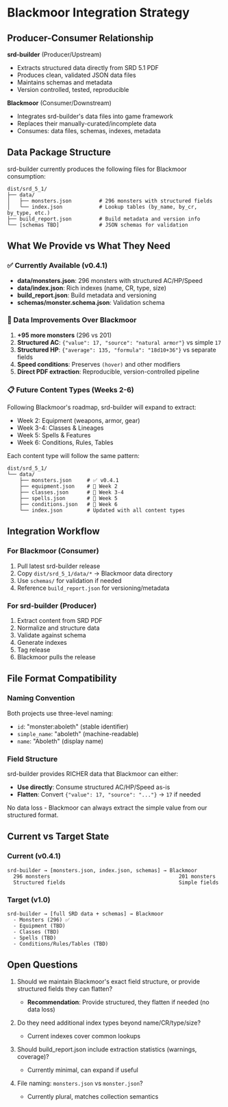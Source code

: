 # Blackmoor Integration Strategy

## Producer-Consumer Relationship

**srd-builder** (Producer/Upstream)
- Extracts structured data directly from SRD 5.1 PDF
- Produces clean, validated JSON data files
- Maintains schemas and metadata
- Version controlled, tested, reproducible

**Blackmoor** (Consumer/Downstream)
- Integrates srd-builder's data files into game framework
- Replaces their manually-curated/incomplete data
- Consumes: data files, schemas, indexes, metadata

## Data Package Structure

srd-builder currently produces the following files for Blackmoor consumption:

```
dist/srd_5_1/
├── data/
│   ├── monsters.json         # 296 monsters with structured fields
│   └── index.json            # Lookup tables (by_name, by_cr, by_type, etc.)
├── build_report.json         # Build metadata and version info
└── [schemas TBD]             # JSON schemas for validation
```

## What We Provide vs What They Need

### ✅ Currently Available (v0.4.1)
- **data/monsters.json**: 296 monsters with structured AC/HP/Speed
- **data/index.json**: Rich indexes (name, CR, type, size)
- **build_report.json**: Build metadata and versioning
- **schemas/monster.schema.json**: Validation schema

### 🔄 Data Improvements Over Blackmoor
1. **+95 more monsters** (296 vs 201)
2. **Structured AC**: `{"value": 17, "source": "natural armor"}` vs simple `17`
3. **Structured HP**: `{"average": 135, "formula": "18d10+36"}` vs separate fields
4. **Speed conditions**: Preserves `(hover)` and other modifiers
5. **Direct PDF extraction**: Reproducible, version-controlled pipeline

### 📋 Future Content Types (Weeks 2-6)
Following Blackmoor's roadmap, srd-builder will expand to extract:
- Week 2: Equipment (weapons, armor, gear)
- Week 3-4: Classes & Lineages
- Week 5: Spells & Features
- Week 6: Conditions, Rules, Tables

Each content type will follow the same pattern:
```
dist/srd_5_1/
└── data/
    ├── monsters.json     # ✅ v0.4.1
    ├── equipment.json    # 🔄 Week 2
    ├── classes.json      # 🔄 Week 3-4
    ├── spells.json       # 🔄 Week 5
    ├── conditions.json   # 🔄 Week 6
    └── index.json        # Updated with all content types
```

## Integration Workflow

### For Blackmoor (Consumer)
1. Pull latest srd-builder release
2. Copy `dist/srd_5_1/data/*` → Blackmoor data directory
3. Use `schemas/` for validation if needed
4. Reference `build_report.json` for versioning/metadata

### For srd-builder (Producer)
1. Extract content from SRD PDF
2. Normalize and structure data
3. Validate against schema
4. Generate indexes
5. Tag release
6. Blackmoor pulls the release

## File Format Compatibility

### Naming Convention
Both projects use three-level naming:
- `id`: "monster:aboleth" (stable identifier)
- `simple_name`: "aboleth" (machine-readable)
- `name`: "Aboleth" (display name)

### Field Structure
srd-builder provides RICHER data that Blackmoor can either:
- **Use directly**: Consume structured AC/HP/Speed as-is
- **Flatten**: Convert `{"value": 17, "source": "..."}` → `17` if needed

No data loss - Blackmoor can always extract the simple value from our structured format.

## Current vs Target State

### Current (v0.4.1)
```
srd-builder → [monsters.json, index.json, schemas] → Blackmoor
  296 monsters                                          201 monsters
  Structured fields                                     Simple fields
```

### Target (v1.0)
```
srd-builder → [full SRD data + schemas] → Blackmoor
  - Monsters (296) ✅
  - Equipment (TBD)
  - Classes (TBD)
  - Spells (TBD)
  - Conditions/Rules/Tables (TBD)
```

## Open Questions
1. Should we maintain Blackmoor's exact field structure, or provide structured fields they can flatten?
   - **Recommendation**: Provide structured, they flatten if needed (no data loss)

2. Do they need additional index types beyond name/CR/type/size?
   - Current indexes cover common lookups

3. Should build_report.json include extraction statistics (warnings, coverage)?
   - Currently minimal, can expand if useful

4. File naming: `monsters.json` vs `monster.json`?
   - Currently plural, matches collection semantics
